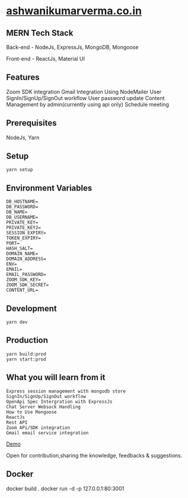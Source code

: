 # [ashwanikumarverma.co.in](https://ashwanikumarverma.co.in/)

## MERN Tech Stack

Back-end - NodeJs, ExpressJs, MongoDB, Mongoose

Front-end - ReactJs, Material UI

## Features

Zoom SDK integration
Gmail Integration Using NodeMailer
User SignIn/SignUp/SignOut workflow
User password update
Content Management by admin(currently using api only)
Schedule meeting
## Prerequisites

NodeJs, Yarn

## Setup

    yarn setup

## Environment Variables

    DB_HOSTNAME=
    DB_PASSWORD=
    DB_NAME=
    DB_USERNAME=
    PRIVATE_KEY=
    PRIVATE_KEY2=
    SESSION_EXPIRY=
    TOKEN_EXPIRY=
    PORT=
    HASH_SALT=
    DOMAIN_NAME=
    DOMAIN_ADDRESS=
    ENV=
    EMAIL=
    EMAIL_PASSWORD=
    ZOOM_SDK_KEY=
    ZOOM_SDK_SECRET=
    CONTENT_URL=
## Development

    yarn dev

## Production

    yarn build:prod
    yarn start:prod

## What you will learn from it
    Express session management with mongodb store
    SignIn/SignUp/SignOut workflow
    OpenApi Spec Intergration with ExpressJs
    Chat Server Websock Handling
    How to Use Mongoose
    ReactJs
    Rest API
    Zoom APi/SDK integration
    Gmail email service integration

[Demo](https://ashwanikumarverma.co.in/)

Open for contribution,sharing the knowledge, feedbacks & suggestions.

## Docker
docker build .
docker run -d -p 127.0.0.1:80:3001 <Image-Id>